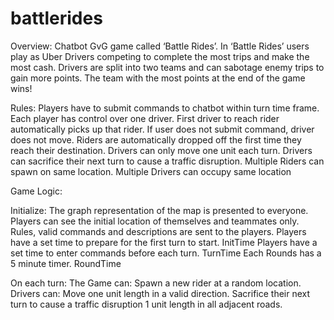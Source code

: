 # battlerides
Overview:
Chatbot GvG game called ‘Battle Rides’.
In ‘Battle Rides’ users play as Uber Drivers competing to complete the most trips and make the most cash. Drivers are split into two teams and can sabotage enemy trips to gain more points. The team with the most points at the end of the game wins!
 
 
Rules:
Players have to submit commands to chatbot within turn time frame.
Each player has control over one driver.
First driver to reach rider automatically picks up that rider.
If user does not submit command, driver does not move.
Riders are automatically dropped off the first time they reach their destination.
Drivers can only move one unit each turn.
Drivers can sacrifice their next turn to cause a traffic disruption.
Multiple Riders can spawn on same location.
Multiple Drivers can occupy  same location
 
Game Logic:
 
Initialize:
The graph representation of the map is presented to everyone.
Players can see the initial location of themselves and teammates only.
Rules, valid commands and descriptions are sent to the players.
Players have a set time to prepare for the first turn to start. InitTime
Players have a set time to enter commands before each turn. TurnTime
Each Rounds has a 5 minute timer. RoundTime
 
 
On each turn:
The Game can:
Spawn a new rider at a random location.
Drivers can:
Move one unit length in a valid direction.
Sacrifice their next turn to cause a traffic disruption 1 unit length in all adjacent roads.
